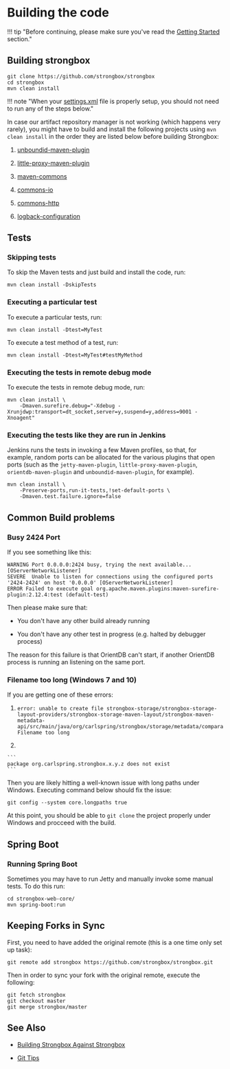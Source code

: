 # Building the code

!!! tip "Before continuing, please make sure you've read the [Getting Started](./getting-started.md) section."

## Building strongbox

```linenums="1"
git clone https://github.com/strongbox/strongbox
cd strongbox
mvn clean install
```
!!! note "When your [settings.xml](./getting-started.md) file is properly setup, you should not need to run any of the steps below."

In case our artifact repository manager is not working (which happens very rarely), you might have to build and install the following projects using `mvn clean install` in the order they are listed below before building Strongbox:

1. [unboundid-maven-plugin](https://github.com/carlspring/unboundid-maven-plugin)

2. [little-proxy-maven-plugin](https://github.com/carlspring/little-proxy-maven-plugin)

3. [maven-commons](https://github.com/carlspring/maven-commons/)

4. [commons-io](https://github.com/carlspring/commons-io/)

5. [commons-http](https://github.com/carlspring/commons-http/)

6. [logback-configuration](https://github.com/carlspring/logback-configuration)

## Tests

### Skipping tests

To skip the Maven tests and just build and install the code, run:

    mvn clean install -DskipTests

### Executing a particular test

To execute a particular tests, run:

    mvn clean install -Dtest=MyTest

To execute a test method of a test, run:


    mvn clean install -Dtest=MyTest#testMyMethod

### Executing the tests in remote debug mode

To execute the tests in remote debug mode, run:

    mvn clean install \
        -Dmaven.surefire.debug="-Xdebug -Xrunjdwp:transport=dt_socket,server=y,suspend=y,address=9001 -Xnoagent"

### Executing the tests like they are run in Jenkins

Jenkins runs the tests in invoking a few Maven profiles, so that, for example, random ports can be allocated for the 
various plugins that open ports (such as the `jetty-maven-plugin`, `little-proxy-maven-plugin`, `orientdb-maven-plugin` 
and `unboundid-maven-plugin`, for example).

    mvn clean install \
        -Preserve-ports,run-it-tests,!set-default-ports \
        -Dmaven.test.failure.ignore=false

## Common Build problems

### Busy 2424 Port

If you see something like this:

    WARNING Port 0.0.0.0:2424 busy, trying the next available... [OServerNetworkListener]
    SEVERE  Unable to listen for connections using the configured ports '2424-2424' on host '0.0.0.0' [OServerNetworkListener]
    ERROR Failed to execute goal org.apache.maven.plugins:maven-surefire-plugin:2.12.4:test (default-test)

Then please make sure that:

* You don't have any other build already running

* You don't have any other test in progress (e.g. halted by debugger process)

The reason for this failure is that OrientDB can't start, if another OrientDB process is running an listening on the same port.

### Filename too long (Windows 7 and 10)

If you are getting one of these errors:

1.  
    ```
    error: unable to create file strongbox-storage/strongbox-storage-layout-providers/strongbox-storage-maven-layout/strongbox-maven-metadata-api/src/main/java/org/carlspring/strongbox/storage/metadata/comparators/MetadataVersionComparator.java: Filename too long
    ```

2.  

    ```
    package org.carlspring.strongbox.x.y.z does not exist
    ```


Then you are likely hitting a well-known issue with long paths under Windows. 
Executing command below should fix the issue:

```
git config --system core.longpaths true
```

At this point, you should be able to `git clone` the project properly under Windows and procceed with the build.

## Spring Boot

### Running Spring Boot

Sometimes you may have to run Jetty and manually invoke some manual tests. To do this run:

    cd strongbox-web-core/
    mvn spring-boot:run

## Keeping Forks in Sync

First, you need to have added the original remote (this is a one time only set up task):

    git remote add strongbox https://github.com/strongbox/strongbox.git

Then in order to sync your fork with the original remote, execute the following:

    git fetch strongbox
    git checkout master		
    git merge strongbox/master

## See Also

* [Building Strongbox Against Strongbox](./building-strongbox-against-strongbox.md)

* [Git Tips](https://github.com/git-tips/tips)
